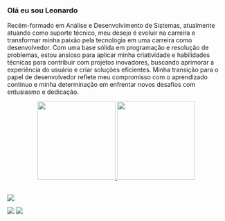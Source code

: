 ### Olá eu sou Leonardo



Recém-formado em Análise e Desenvolvimento de Sistemas, atualmente atuando como suporte técnico, meu desejo é evoluir na carreira e transformar minha paixão pela tecnologia em uma carreira como desenvolvedor. Com uma base sólida em programação e resolução de problemas, estou ansioso para aplicar minha criatividade e habilidades técnicas para contribuir com projetos inovadores, buscando aprimorar a experiência do usuário e criar soluções eficientes. Minha transição para o papel de desenvolvedor reflete meu compromisso com o aprendizado contínuo e minha determinação em enfrentar novos desafios com entusiasmo e dedicação.


<div align="center">
  <a href="https://github.com/Leobarross">
  <img height="180em" src="https://github-readme-stats.vercel.app/api?username=Leobarross&show_icons=true&theme=dark&include_all_commits=true&count_private=true"/>
  <img height="180em" src="https://github-readme-stats.vercel.app/api/top-langs/?username=Leobarross&layout=compact&langs_count=7&theme=dark"/>
</div>
  
##

 <div>

  <a href="https://www.instagram.com/leonardo_barros7/" target="_blank"><img src="https://img.shields.io/badge/-Instagram-%23E4405F?style=for-the-badge&logo=instagram&logoColor=white" target="_blank"></a>

  <a href = "https://mailto: leoolliver77@gmail.com "><img src="https://img.shields.io/badge/-Gmail-%23333?style=for-the-badge&logo=gmail&logoColor=white" target="_blank"></a>
  <a href="https://www.linkedin.com/in/leonardooliveiras7/" target="_blank"><img src="https://img.shields.io/badge/-LinkedIn-%230077B5?style=for-the-badge&logo=linkedin&logoColor=white" target="_blank"></a> 
   
 </div>
   
  
  



